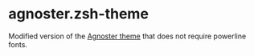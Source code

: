# agnoster.zsh-theme

Modified version of the [Agnoster theme](https://github.com/agnoster/agnoster-zsh-theme) that does not require powerline fonts.
